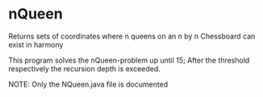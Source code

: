 # nQueen
Returns sets of coordinates where n queens on an n by n Chessboard can exist in harmony

This program solves the nQueen-problem up until 15; After the threshold respectively the recursion depth is exceeded.

NOTE: Only the NQueen.java file is documented
